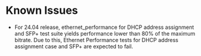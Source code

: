 # Known Issues

* For 24.04 release, ethernet_performance for DHCP address assignment and SFP+ test suite yields performance lower than
80% of the maximum bitrate. Due to this, Ethernet Performance tests for DHCP address assignment case and SFP+ are expected
to fail.
